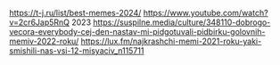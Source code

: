 https://t-j.ru/list/best-memes-2024/
https://www.youtube.com/watch?v=2cr6Jap5RnQ   2023
https://suspilne.media/culture/348110-dobrogo-vecora-everybody-cej-den-nastav-mi-pidgotuvali-pidbirku-golovnih-memiv-2022-roku/
https://lux.fm/najkrashchi-memi-2021-roku-yaki-smishili-nas-vsi-12-misyaciv_n115711
